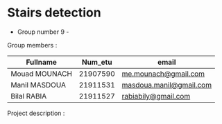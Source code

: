 # Stairs detection

 - Group number 9 -  

Group members :

|   Fullname       |   Num_etu    |            email                |
|------------------|--------------|---------------------------------|
|   Mouad MOUNACH  |   21907590   |      me.mounach@gmail.com       |
|   Manil MASDOUA  |   21911531   |     masdoua.manil@gmail.com     |
|   Bilal RABIA    |   21911527   |      rabiabily@gmail.com        |


Project description :



